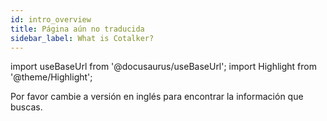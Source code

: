 ```yaml
---
id: intro_overview
title: Página aún no traducida
sidebar_label: What is Cotalker?
---
```

import useBaseUrl from '@docusaurus/useBaseUrl'; 
import Highlight from '@theme/Highlight';


<span className="hero__subtitle">Por favor cambie a versión en inglés para encontrar la información que buscas.</span>
